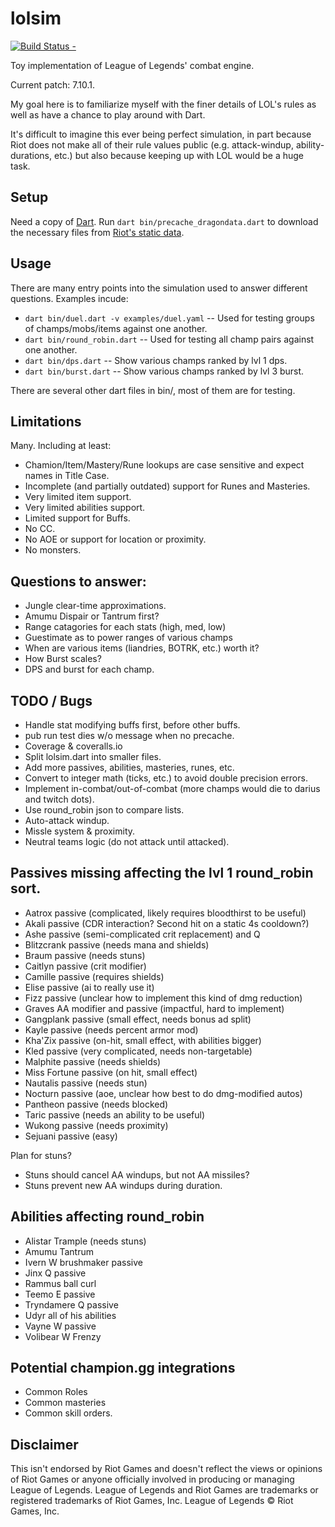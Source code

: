 lolsim
======

[![Build Status -](https://travis-ci.org/eseidel/lolsim.svg?branch=master)](https://travis-ci.org/eseidel/lolsim)

Toy implementation of League of Legends' combat engine.

Current patch: 7.10.1.

My goal here is to familiarize myself with the finer details of LOL's rules as
well as have a chance to play around with Dart.

It's difficult to imagine this ever being perfect simulation, in part because
Riot does not make all of their rule values public (e.g. attack-windup,
ability-durations, etc.) but also because keeping up with LOL would be a huge
task.

## Setup
Need a copy of [Dart](https://www.dartlang.org/install).
Run `dart bin/precache_dragondata.dart` to download the necessary files from [Riot's static data](https://developer.riotgames.com/docs/static-data).

## Usage
There are many entry points into the simulation used to answer different questions.
Examples incude:
 - `dart bin/duel.dart -v examples/duel.yaml` -- Used for testing groups of champs/mobs/items against one another.
 - `dart bin/round_robin.dart` -- Used for testing all champ pairs against one another.
 - `dart bin/dps.dart` -- Show various champs ranked by lvl 1 dps.
 - `dart bin/burst.dart` -- Show various champs ranked by lvl 3 burst.

There are several other dart files in bin/, most of them are for testing.

## Limitations
Many.  Including at least:
 - Chamion/Item/Mastery/Rune lookups are case sensitive and expect names in Title Case.
 - Incomplete (and partially outdated) support for Runes and Masteries.
 - Very limited item support.
 - Very limited abilities support.
 - Limited support for Buffs.
 - No CC.
 - No AOE or support for location or proximity.
 - No monsters.

## Questions to answer:
- Jungle clear-time approximations.
- Amumu Dispair or Tantrum first?
- Range catagories for each stats (high, med, low)
- Guestimate as to power ranges of various champs
- When are various items (liandries, BOTRK, etc.) worth it?
- How Burst scales?
- DPS and burst for each champ.

## TODO / Bugs
- Handle stat modifying buffs first, before other buffs.
- pub run test dies w/o message when no precache.
- Coverage & coveralls.io
- Split lolsim.dart into smaller files.
- Add more passives, abilities, masteries, runes, etc.
- Convert to integer math (ticks, etc.) to avoid double precision errors.
- Implement in-combat/out-of-combat (more champs would die to darius and twitch dots).
- Use round_robin json to compare lists.
- Auto-attack windup.
- Missle system & proximity.
- Neutral teams logic (do not attack until attacked).

## Passives missing affecting the lvl 1 round_robin sort.
- Aatrox passive (complicated, likely requires bloodthirst to be useful)
- Akali passive (CDR interaction? Second hit on a static 4s cooldown?)
- Ashe passive (semi-complicated crit replacement) and Q
- Blitzcrank passive (needs mana and shields)
- Braum passive (needs stuns)
- Caitlyn passive (crit modifier)
- Camille passive (requires shields)
- Elise passive (ai to really use it)
- Fizz passive (unclear how to implement this kind of dmg reduction)
- Graves AA modifier and passive (impactful, hard to implement)
- Gangplank passive (small effect, needs bonus ad split)
- Kayle passive (needs percent armor mod)
- Kha'Zix passive (on-hit, small effect, with abilities bigger)
- Kled passive (very complicated, needs non-targetable)
- Malphite passive (needs shields)
- Miss Fortune passive (on hit, small effect)
- Nautalis passive (needs stun)
- Nocturn passive (aoe, unclear how best to do dmg-modified autos)
- Pantheon passive (needs blocked)
- Taric passive (needs an ability to be useful)
- Wukong passive (needs proximity)
- Sejuani passive (easy)

Plan for stuns?
- Stuns should cancel AA windups, but not AA missiles?
- Stuns prevent new AA windups during duration.

## Abilities affecting round_robin
- Alistar Trample (needs stuns)
- Amumu Tantrum
- Ivern W brushmaker passive
- Jinx Q passive
- Rammus ball curl
- Teemo E passive
- Tryndamere Q passive
- Udyr all of his abilities
- Vayne W passive
- Volibear W Frenzy

## Potential champion.gg integrations
- Common Roles
- Common masteries
- Common skill orders.

## Disclaimer
This isn't endorsed by Riot Games and doesn't reflect the views
or opinions of Riot Games or anyone officially involved in producing
or managing League of Legends. League of Legends and Riot Games are
trademarks or registered trademarks of Riot Games, Inc. League of
Legends © Riot Games, Inc.
